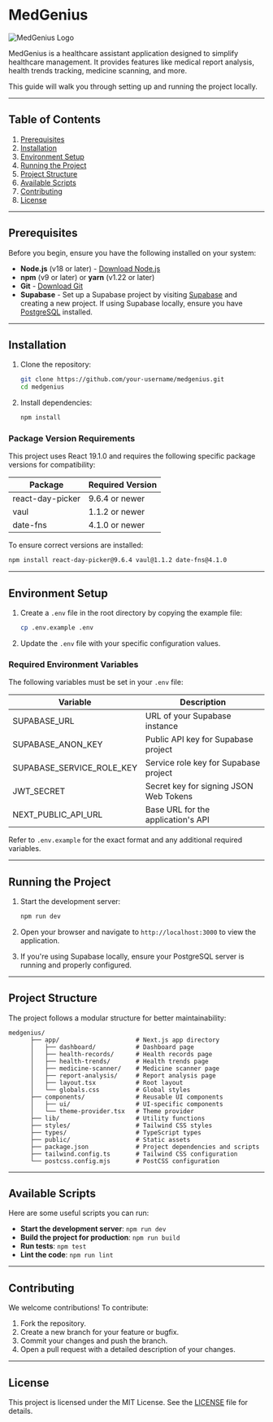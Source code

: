 # MedGenius

![MedGenius Logo](public/images/medgenius.png)

MedGenius is a healthcare assistant application designed to simplify healthcare management. It provides features like medical report analysis, health trends tracking, medicine scanning, and more.

This guide will walk you through setting up and running the project locally.

---

## Table of Contents

1. [Prerequisites](#prerequisites)
2. [Installation](#installation)
3. [Environment Setup](#environment-setup)
4. [Running the Project](#running-the-project)
5. [Project Structure](#project-structure)
6. [Available Scripts](#available-scripts)
7. [Contributing](#contributing)
8. [License](#license)

---

## Prerequisites

Before you begin, ensure you have the following installed on your system:

- **Node.js** (v18 or later) - [Download Node.js](https://nodejs.org/)
- **npm** (v9 or later) or **yarn** (v1.22 or later)
- **Git** - [Download Git](https://git-scm.com/)
- **Supabase** - Set up a Supabase project by visiting [Supabase](https://supabase.com/) and creating a new project. If using Supabase locally, ensure you have [PostgreSQL](https://www.postgresql.org/) installed.

---

## Installation

1. Clone the repository:
   ```bash
   git clone https://github.com/your-username/medgenius.git
   cd medgenius
   ```

2. Install dependencies:
   ```bash
   npm install
   ```

### Package Version Requirements

This project uses React 19.1.0 and requires the following specific package versions for compatibility:

| Package | Required Version |
|---------|-----------------|
| react-day-picker | 9.6.4 or newer |
| vaul | 1.1.2 or newer |
| date-fns | 4.1.0 or newer |

To ensure correct versions are installed:

```bash
npm install react-day-picker@9.6.4 vaul@1.1.2 date-fns@4.1.0
```

---

## Environment Setup

1. Create a `.env` file in the root directory by copying the example file:
   ```bash
   cp .env.example .env
   ```

2. Update the `.env` file with your specific configuration values.

### Required Environment Variables

The following variables must be set in your `.env` file:

| Variable | Description |
|----------|-------------|
| SUPABASE_URL | URL of your Supabase instance |
| SUPABASE_ANON_KEY | Public API key for Supabase project |
| SUPABASE_SERVICE_ROLE_KEY | Service role key for Supabase project |
| JWT_SECRET | Secret key for signing JSON Web Tokens |
| NEXT_PUBLIC_API_URL | Base URL for the application's API |

Refer to `.env.example` for the exact format and any additional required variables.

---

## Running the Project

1. Start the development server:
   ```bash
   npm run dev
   ```

2. Open your browser and navigate to `http://localhost:3000` to view the application.

3. If you're using Supabase locally, ensure your PostgreSQL server is running and properly configured.

---

## Project Structure

The project follows a modular structure for better maintainability:

```
medgenius/
      ├── app/                     # Next.js app directory
      │   ├── dashboard/           # Dashboard page
      │   ├── health-records/      # Health records page
      │   ├── health-trends/       # Health trends page
      │   ├── medicine-scanner/    # Medicine scanner page
      │   ├── report-analysis/     # Report analysis page
      │   ├── layout.tsx           # Root layout
      │   └── globals.css          # Global styles
      ├── components/              # Reusable UI components
      │   ├── ui/                  # UI-specific components
      │   └── theme-provider.tsx   # Theme provider
      ├── lib/                     # Utility functions
      ├── styles/                  # Tailwind CSS styles
      ├── types/                   # TypeScript types
      ├── public/                  # Static assets
      ├── package.json             # Project dependencies and scripts
      ├── tailwind.config.ts       # Tailwind CSS configuration
      └── postcss.config.mjs       # PostCSS configuration
```

---

## Available Scripts

Here are some useful scripts you can run:

- **Start the development server**: `npm run dev`
- **Build the project for production**: `npm run build`
- **Run tests**: `npm test`
- **Lint the code**: `npm run lint`

---

## Contributing

We welcome contributions! To contribute:

1. Fork the repository.
2. Create a new branch for your feature or bugfix.
3. Commit your changes and push the branch.
4. Open a pull request with a detailed description of your changes.

---

## License

This project is licensed under the MIT License. See the [LICENSE](LICENSE) file for details.

